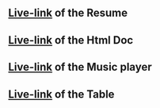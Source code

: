 ## [**Live-link**]() of the Resume

## [**Live-link**](https://tubular-douhua-ced3c3.netlify.app/) of the Html Doc

## [**Live-link**]() of the Music player

## [**Live-link**](https://velvety-marshmallow-cb2376.netlify.app/) of the Table
